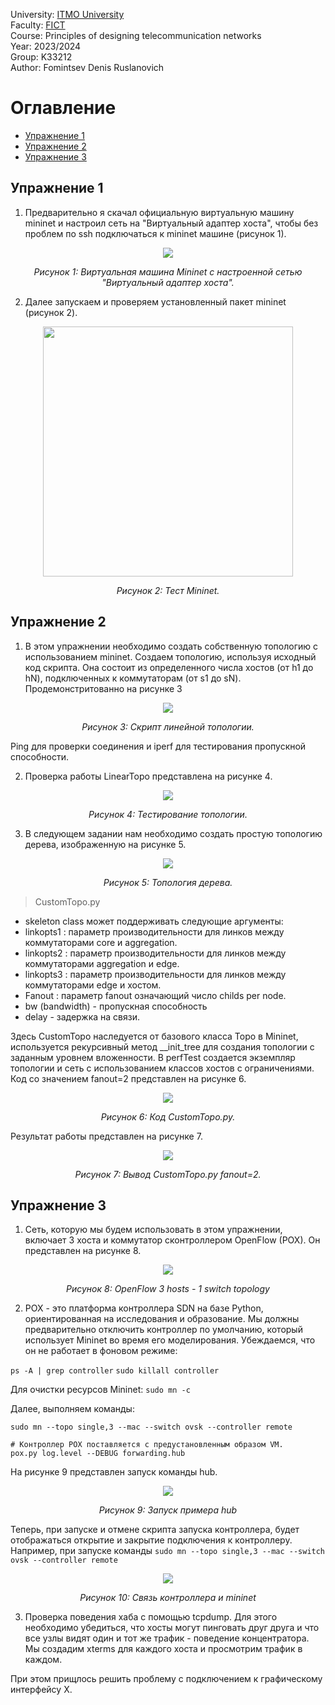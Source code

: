 University: [ITMO University](https://itmo.ru/ru/)  
Faculty: [FICT](https://fict.itmo.ru)  
Course: Principles of designing telecommunication networks  
Year: 2023/2024  
Group: K33212  
Author: Fomintsev Denis Ruslanovich    


# Оглавление
- [Упражнение 1](#section1)
- [Упражнение 2](#section2)
- [Упражнение 3](#section3)

## <a name="section1">Упражнение 1</a>
1. Предварительно я скачал официальную виртуальную машину mininet и настроил сеть на "Виртуальный адаптер хоста", чтобы без проблем по ssh подключаться к mininet машине (рисунок 1).  
<p align="center"><img src="https://github.com/DeFomin/telecom-mininet/assets/90705279/6d289aa8-b1a4-4412-acb8-3d08e0fcf874"></p>

<p align="center">
  <em>Рисунок 1: Виртуальная машина Mininet с настроенной сетью "Виртуальный адаптер хоста".</em>
</p>

2. Далее запускаем и проверяем установленный пакет mininet (рисунок 2).  
<p align="center"><img src="https://github.com/DeFomin/telecom-mininet/assets/90705279/e2210d3a-8920-4ae4-a73f-c32ccc43d5ea" width=400></p>

<p align="center">
  <em>Рисунок 2: Тест Mininet.</em>
</p>

## <a name="section2">Упражнение 2</a>
1. В этом упражнении необходимо создать собственную топологию с использованием mininet. Создаем топологию, используя исходный код скрипта. Она состоит из определенного
числа хостов (от h1 до hN), подключенных к коммутаторам (от s1 до sN). Продемонстритованно на рисунке 3  

<p align="center"><img src="https://github.com/DeFomin/telecom-mininet/assets/90705279/d062bda3-8712-49c3-986b-cef794c1629a"></p>

<p align="center">
   <em>Рисунок 3: Скрипт линейной топологии.</em> 
</p>

Ping для проверки соединения и iperf для тестирования пропускной способности.

2. Проверка работы LinearTopo представлена на рисунке 4.
<p align="center"><img src="https://github.com/DeFomin/telecom-mininet/assets/90705279/21b5477a-ac31-4648-b3eb-8600185d7616"></p>

<p align="center">
  <em>Рисунок 4: Тестирование топологии.</em>
</p>

3. В следующем задании нам необходимо создать простую топологию дерева, изображенную на рисунке 5.  

<p align="center">
<img src="https://github.com/DeFomin/telecom-mininet/assets/90705279/b7bfbe6f-f39d-4d3f-959e-026ed2db2613">
</p>

<p align="center">
  <em>Рисунок 5: Топология дерева.</em> 
</p>

> CustomTopo.py
* skeleton class может поддерживать следующие аргументы:
* linkopts1 : параметр производительности для линков между коммутаторами core и aggregation.
* linkopts2 : параметр производительности для линков между коммутаторами aggregation и edge.
* linkopts3 : параметр производительности для линков между коммутаторами edge и хостом.
* Fanout : параметр fanout означающий число childs per node.
* bw (bandwidth) - пропускная способность
* delay - задержка на связи.

Здесь CustomTopo наследуется от базового класса Topo в Mininet, используется рекурсивный метод __init_tree для создания топологии с заданным уровнем вложенности. В perfTest создается экземпляр топологии и сеть с использованием классов хостов с ограничениями.
Код со значением fanout=2 представлен на рисунке 6.  

<p align="center"><img src="https://github.com/DeFomin/telecom-mininet/assets/90705279/0c1d3dd1-8832-4112-acfc-750f570c3865"></p>

<p align="center">
  <em>Рисунок 6: Код CustomTopo.py.</em> 
</p>

Результат работы представлен на рисунке 7.

<p align="center"><img src="https://github.com/DeFomin/telecom-mininet/assets/90705279/28bb872f-10bb-46dd-9058-c4c9d29a1108"></p>

<p align="center">
  <em>Рисунок 7: Вывод CustomTopo.py fanout=2.</em> 
</p>

## <a name="section3">Упражнение 3</a>
1. Сеть, которую мы будем использовать в этом упражнении, включает 3 хоста и коммутатор сконтроллером OpenFlow (POX). Он представлен на рисунке 8.

<p align="center"><img src="https://github.com/DeFomin/telecom-mininet/assets/90705279/a0586eb7-aca2-49b6-8c67-caaa40991935"></p>

<p align="center">
  <em>Рисунок 8: OpenFlow 3 hosts - 1 switch topology</em> 
</p>

2. POX - это платформа контроллера SDN на базе Python, ориентированная на исследования и образование. Мы должны предварительно отключить контроллер по умолчанию, который использует Mininet во время его моделирования. Убеждаемся, что он не работает в фоновом режиме:

```ps -A | grep controller```
```sudo killall controller```

Для очистки ресурсов Mininet:
```sudo mn -c```

Далее, выполняем команды:
```
sudo mn --topo single,3 --mac --switch ovsk --controller remote

# Контроллер POX поставляется с предустановленным образом VM.
pox.py log.level --DEBUG forwarding.hub
```

На рисунке 9 представлен запуск команды hub.

<p align="center"><img src="https://github.com/DeFomin/telecom-mininet/assets/90705279/cec901a0-af13-4396-83e5-d9f98a992e7d"></p>

<p align="center">
  <em>Рисунок 9: Запуск примера hub</em> 
</p>

Теперь, при запуске и отмене скрипта запуска контроллера, будет отображаться открытие и закрытие подключения к контроллеру. Например, при запуске команды ```sudo mn --topo single,3 --mac --switch ovsk --controller remote```

<p align="center"><img src="https://github.com/DeFomin/telecom-mininet/assets/90705279/52ce829e-a787-4670-bb9d-675e7055d337"></p>

<p align="center">
  <em>Рисунок 10: Связь контроллера и mininet</em> 
</p>

3. Проверка поведения хаба с помощью tcpdump. Для этого необходимо убедиться, что хосты могут пинговать друг друга и что все узлы видят один и тот же трафик - поведение концентратора. Мы создадим xterms для каждого хоста и просмотрим трафик в каждом.

При этом прищлось решить проблему с подключением к графическому интерфейсу X.












